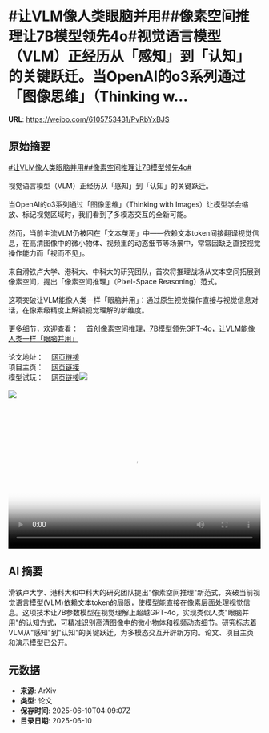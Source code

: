 # #让VLM像人类眼脑并用##像素空间推理让7B模型领先4o#视觉语言模型（VLM）正经历从「感知」到「认知」的关键跃迁。当OpenAI的o3系列通过「图像思维」（Thinking w...

**URL**: https://weibo.com/6105753431/PvRbYxBJS

## 原始摘要

<a href="https://m.weibo.cn/search?containerid=231522type%3D1%26t%3D10%26q%3D%23%E8%AE%A9VLM%E5%83%8F%E4%BA%BA%E7%B1%BB%E7%9C%BC%E8%84%91%E5%B9%B6%E7%94%A8%23&amp;extparam=%23%E8%AE%A9VLM%E5%83%8F%E4%BA%BA%E7%B1%BB%E7%9C%BC%E8%84%91%E5%B9%B6%E7%94%A8%23" data-hide=""><span class="surl-text">#让VLM像人类眼脑并用#</span></a><a href="https://m.weibo.cn/search?containerid=231522type%3D1%26t%3D10%26q%3D%23%E5%83%8F%E7%B4%A0%E7%A9%BA%E9%97%B4%E6%8E%A8%E7%90%86%E8%AE%A97B%E6%A8%A1%E5%9E%8B%E9%A2%86%E5%85%884o%23&amp;extparam=%23%E5%83%8F%E7%B4%A0%E7%A9%BA%E9%97%B4%E6%8E%A8%E7%90%86%E8%AE%A97B%E6%A8%A1%E5%9E%8B%E9%A2%86%E5%85%884o%23" data-hide=""><span class="surl-text">#像素空间推理让7B模型领先4o#</span></a><br><br>视觉语言模型（VLM）正经历从「感知」到「认知」的关键跃迁。<br><br>当OpenAI的o3系列通过「图像思维」（Thinking with Images）让模型学会缩放、标记视觉区域时，我们看到了多模态交互的全新可能。<br><br>然而，当前主流VLM仍被困在「文本茧房」中——依赖文本token间接翻译视觉信息，在高清图像中的微小物体、视频里的动态细节等场景中，常常因缺乏直接视觉操作能力而「视而不见」。<br><br>来自滑铁卢大学、港科大、中科大的研究团队，首次将推理战场从文本空间拓展到像素空间，提出「像素空间推理」（Pixel-Space Reasoning）范式。<br><br>这项突破让VLM能像人类一样「眼脑并用」：通过原生视觉操作直接与视觉信息对话，在像素级精度上解锁视觉理解的新维度。<br><br>更多细节，欢迎查看：<a href="https://weibo.cn/sinaurl?u=https%3A%2F%2Fmp.weixin.qq.com%2Fs%2FwjW2UIi6x4fNU0sqSRzxzQ" data-hide=""><span class="url-icon"><img style="width: 1rem;height: 1rem" src="https://h5.sinaimg.cn/upload/2015/09/25/3/timeline_card_small_web_default.png" referrerpolicy="no-referrer"></span><span class="surl-text">首创像素空间推理，7B模型领先GPT-4o，让VLM能像人类一样「眼脑并用」</span></a><br><br>论文地址：<a href="https://weibo.cn/sinaurl?u=https%3A%2F%2Farxiv.org%2Fpdf%2F2505.15966" data-hide=""><span class="url-icon"><img style="width: 1rem;height: 1rem" src="https://h5.sinaimg.cn/upload/2015/09/25/3/timeline_card_small_web_default.png" referrerpolicy="no-referrer"></span><span class="surl-text">网页链接</span></a><br>项目主页：<a href="https://weibo.cn/sinaurl?u=https%3A%2F%2Ftiger-ai-lab.github.io%2FPixel-Reasoner%2F" data-hide=""><span class="url-icon"><img style="width: 1rem;height: 1rem" src="https://h5.sinaimg.cn/upload/2015/09/25/3/timeline_card_small_web_default.png" referrerpolicy="no-referrer"></span><span class="surl-text">网页链接</span></a><br>模型试玩：<a href="https://weibo.cn/sinaurl?u=https%3A%2F%2Fhuggingface.co%2Fspaces%2FTIGER-Lab%2FPixel-Reasoner" data-hide=""><span class="url-icon"><img style="width: 1rem;height: 1rem" src="https://h5.sinaimg.cn/upload/2015/09/25/3/timeline_card_small_web_default.png" referrerpolicy="no-referrer"></span><span class="surl-text">网页链接</span></a><img style="" src="https://tvax3.sinaimg.cn/large/006Fd7o3ly1i2a01k91f7j314u0k0wer.jpg" referrerpolicy="no-referrer"><br><br><img style="" src="https://tvax3.sinaimg.cn/large/006Fd7o3gy1i2a017jmusj30zk0cl787.jpg" referrerpolicy="no-referrer"><br><br><br clear="both"><div style="clear: both"></div><video controls="controls" poster="https://tvax3.sinaimg.cn/orj480/006Fd7o3ly1i2a01jvs6rj314u0k0wer.jpg" style="width: 100%"><source src="https://f.video.weibocdn.com/o0/0PMOySRglx08oVuxPHdC010412007nab0E010.mp4?label=mp4_720p&amp;template=1470x720.25.0&amp;ori=0&amp;ps=1CwnkDw1GXwCQx&amp;Expires=1749532116&amp;ssig=dUm0QpX2IF&amp;KID=unistore,video"><source src="https://f.video.weibocdn.com/o0/yp7MFihclx08oVuxzJO0010412003kCT0E010.mp4?label=mp4_hd&amp;template=980x480.25.0&amp;ori=0&amp;ps=1CwnkDw1GXwCQx&amp;Expires=1749532116&amp;ssig=8oDRDHhSA1&amp;KID=unistore,video"><source src="https://f.video.weibocdn.com/o0/KkgH4MN2lx08oVuxvia4010412001QCW0E010.mp4?label=mp4_ld&amp;template=732x360.25.0&amp;ori=0&amp;ps=1CwnkDw1GXwCQx&amp;Expires=1749532116&amp;ssig=%2FjdFkMRIw0&amp;KID=unistore,video"><p>视频无法显示，请前往<a href="https://video.weibo.com/show?fid=1034%3A5175926229762066" target="_blank" rel="noopener noreferrer">微博视频</a>观看。</p></video>

## AI 摘要

滑铁卢大学、港科大和中科大的研究团队提出"像素空间推理"新范式，突破当前视觉语言模型(VLM)依赖文本token的局限，使模型能直接在像素层面处理视觉信息。这项技术让7B参数模型在视觉理解上超越GPT-4o，实现类似人类"眼脑并用"的认知方式，可精准识别高清图像中的微小物体和视频动态细节。研究标志着VLM从"感知"到"认知"的关键跃迁，为多模态交互开辟新方向。论文、项目主页和演示模型已公开。

## 元数据

- **来源**: ArXiv
- **类型**: 论文
- **保存时间**: 2025-06-10T04:09:07Z
- **目录日期**: 2025-06-10
